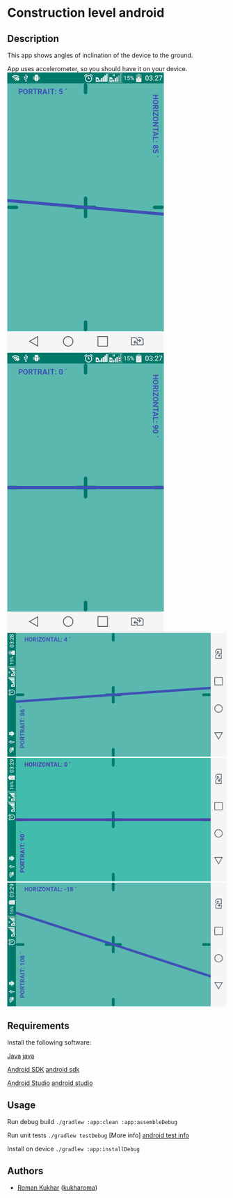 # Construction level android

## Description
This app shows angles of inclination of the device to the ground.
<p> App uses accelerometer, so you should have it on your device.

<img src="/app/src/main/assets/1.png">
<img src="/app/src/main/assets/2.png">
<img src="/app/src/main/assets/3.png">
<img src="/app/src/main/assets/4.png">
<img src="/app/src/main/assets/5.png">

## Requirements
Install the following software:

[Java] [java]

[Android SDK] [android sdk]

[Android Studio] [android studio]

## Usage

Run debug build
	`./gradlew :app:clean :app:assembleDebug`
	
Run unit tests
  `./gradlew testDebug` [More info] [android test info]

Install on device 
  `./gradlew :app:installDebug`
  
## Authors
* [Roman Kukhar](mailto:kukharroma@gmail.com) ([kukharoma][github-kukharoma])

[android test info]: http://tools.android.com/tech-docs/unit-testing-support
[android studio]: https://developer.android.com/intl/ru/sdk/index.html
[java]: http://www.oracle.com/technetwork/java/javase/overview/index.html
[android sdk]: https://developer.android.com/intl/ru/sdk/index.html
[github-kukharoma]: https://github.com/kukharroma
